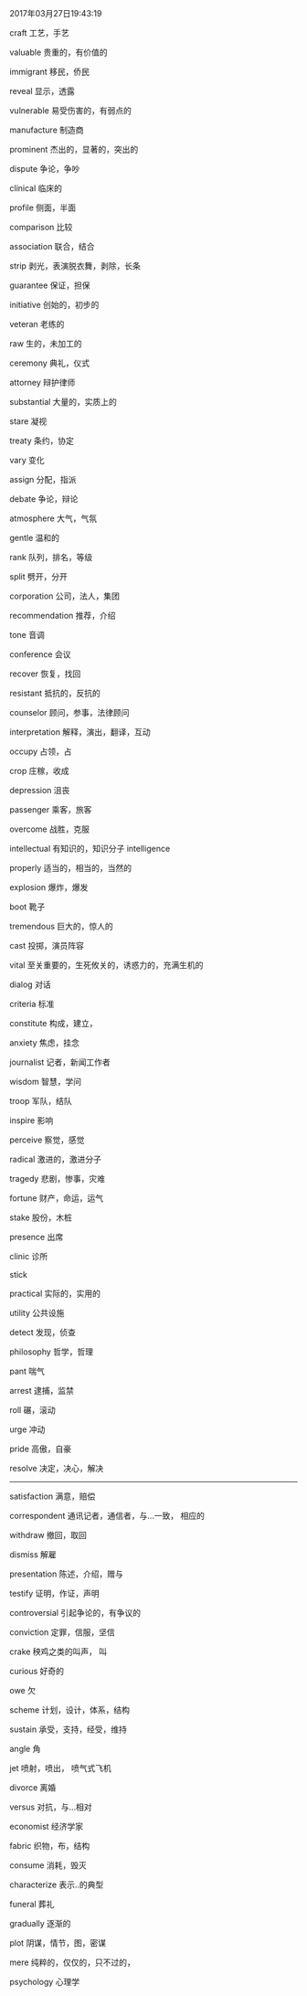 2017年03月27日19:43:19

craft       工艺，手艺

valuable    贵重的，有价值的

immigrant   移民，侨民

reveal      显示，透露

vulnerable  易受伤害的，有弱点的

manufacture 制造商

prominent   杰出的，显著的，突出的

dispute     争论，争吵

clinical    临床的

profile     侧面，半面

comparison  比较

association 联合，结合

strip       剥光，表演脱衣舞，剥除，长条

guarantee   保证，担保

initiative  创始的，初步的

veteran     老练的

raw         生的，未加工的

ceremony    典礼，仪式

attorney    辩护律师

substantial 大量的，实质上的

stare       凝视

treaty      条约，协定

vary        变化

assign      分配，指派

debate      争论，辩论

atmosphere  大气，气氛

gentle      温和的

rank        队列，排名，等级

split       劈开，分开

corporation 公司，法人，集团

recommendation  推荐，介绍

tone        音调

conference  会议

recover     恢复，找回

resistant   抵抗的，反抗的

counselor   顾问，参事，法律顾问

interpretation  解释，演出，翻译，互动

occupy      占领，占

crop        庄稼，收成

depression  沮丧

passenger   乘客，旅客

overcome    战胜，克服

intellectual    有知识的，知识分子
intelligence

properly    适当的，相当的，当然的

explosion   爆炸，爆发

boot        靴子

tremendous  巨大的，惊人的

cast        投掷，演员阵容

vital       至关重要的，生死攸关的，诱惑力的，充满生机的

dialog      对话

criteria    标准

constitute  构成，建立，

anxiety     焦虑，挂念

journalist  记者，新闻工作者

wisdom      智慧，学问

troop       军队，结队

inspire     影响

perceive    察觉，感觉

radical     激进的，激进分子

tragedy     悲剧，惨事，灾难

fortune     财产，命运，运气

stake       股份，木桩

presence    出席

clinic      诊所

stick

practical   实际的，实用的

utility     公共设施

detect      发现，侦查

philosophy  哲学，哲理

pant        喘气

arrest      逮捕，监禁

roll        碾，滚动

urge        冲动

pride       高傲，自豪

resolve     决定，决心，解决

------------------------

satisfaction    满意，赔偿

correspondent   通讯记者，通信者，与...一致， 相应的

withdraw        撤回，取回

dismiss         解雇

presentation    陈述，介绍，赠与

testify         证明，作证，声明

controversial   引起争论的，有争议的

conviction      定罪，信服，坚信

crake           秧鸡之类的叫声， 叫

curious         好奇的

owe             欠

scheme          计划，设计，体系，结构

sustain         承受，支持，经受，维持

angle           角

jet             喷射，喷出， 喷气式飞机

divorce         离婚

versus          对抗，与...相对

economist       经济学家

fabric          织物，布，结构

consume         消耗，毁灭

characterize    表示..的典型

funeral         葬礼

gradually       逐渐的

plot            阴谋，情节，图，密谋

mere            纯粹的，仅仅的，只不过的，

psychology      心理学








